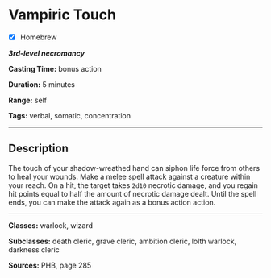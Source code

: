 # Vampiric Touch

- [x] Homebrew

***3rd-level necromancy***

**Casting Time:** bonus action

**Duration:** 5 minutes

**Range:** self

**Tags:** verbal, somatic, concentration

---

## Description
The touch of your shadow-wreathed hand can siphon life force from others to heal your wounds.
Make a melee spell attack against a creature within your reach.
On a hit, the target takes `2d10` necrotic damage, and you regain hit points equal to half the amount of necrotic damage dealt.
Until the spell ends, you can make the attack again as a bonus action action.

---

**Classes:** warlock, wizard

**Subclasses:** death cleric, grave cleric, ambition cleric, lolth warlock, darkness cleric

**Sources:** PHB, page 285
